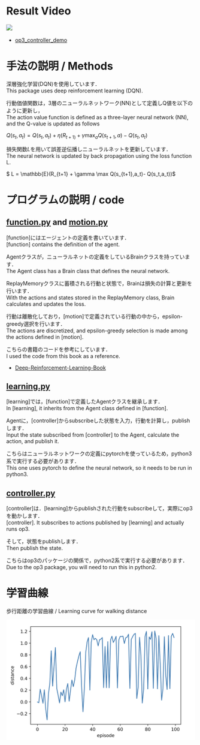 # Result Video
[![](https://img.youtube.com/vi/ZL22WI0yqVw/0.jpg)](https://www.youtube.com/watch?v=ZL22WI0yqVw)
- [op3_controller_demo](op3_controller_demo.mp4)

# 手法の説明 / Methods
深層強化学習(DQN)を使用しています．  
This package uses deep reinforcement learning (DQN).  

行動価値関数は，3層のニューラルネットワーク(NN)として定義しQ値を以下のように更新し，  
The action value function is defined as a three-layer neural network (NN), and the Q-value is updated as follows  

$Q(s_t,a_t) = Q(s_t,a_t) + \eta(R_{t+1)} + \gamma \max_a Q(s_{t+1},a) - Q(s_t,a_t)$

損失関数$L$を用いて誤差逆伝播しニューラルネットを更新しています．  
The neural network is updated by back propagation using the loss function L.

$ L = \mathbb{E}(R_{t+1} + \gamma \max Q(s_{t+1},a_t)- Q(s_t,a_t))$

# プログラムの説明 / code
## [function.py](https://github.com/yuhi-sa/op3_walk/blob/main/scripts/function.py) and [motion.py](https://github.com/yuhi-sa/op3_walk/blob/main/scripts/motion.py)

[function]にはエージェントの定義を書いています．  
[function] contains the definition of the agent.  

Agentクラスが，ニューラルネットの定義をしているBrainクラスを持っています．  
The Agent class has a Brain class that defines the neural network.  

ReplayMemoryクラスに蓄積される行動と状態で，Brainは損失の計算と更新を行います．  
With the actions and states stored in the ReplayMemory class, Brain calculates and updates the loss.  

行動は離散化しており，[motion]で定義されている行動の中から，epsilon-greedy選択を行います．  
The actions are discretized, and epsilon-greedy selection is made among the actions defined in [motion].

こちらの書籍のコードを参考にしています．  
I used the code from this book as a reference.
- [Deep-Reinforcement-Learning-Book](https://github.com/YutaroOgawa/Deep-Reinforcement-Learning-Book)

## [learning.py](https://github.com/yuhi-sa/op3_walk/blob/main/scripts/learning.py)

[learning]では，[function]で定義したAgentクラスを継承します．  
In [learning], it inherits from the Agent class defined in [function].  

Agentに，[controller]からsubscribeした状態を入力，行動を計算し，publishします．  
Input the state subscribed from [controller] to the Agent, calculate the action, and publish it.

こちらはニューラルネットワークの定義にpytorchを使っているため，python3系で実行する必要があります．    
This one uses pytorch to define the neural network, so it needs to be run in python3.

## [controller.py](https://github.com/yuhi-sa/op3_walk/blob/main/scripts/controller.py)

[controller]は．[learning]からpublishされた行動をsubscribeして，実際にop3を動かします．  
[controller]. It subscribes to actions published by [learning] and actually runs op3.

そして，状態をpublishします．  
Then publish the state.

こちらはop3のパッケージの関係で，python2系で実行する必要があります．  
Due to the op3 package, you will need to run this in python2.

# 学習曲線
歩行距離の学習曲線 / Learning curve for walking distance

![歩行距離](learning.png)
